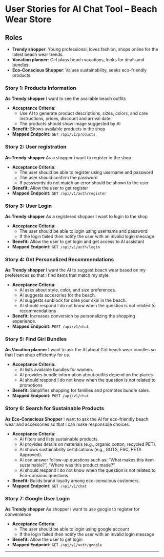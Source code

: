 # User Stories for AI Chat Tool – Beach Wear Store

## Roles

- **Trendy shopper**: Young professional, loves fashion, shops online for the latest beach wear trends.
- **Vacation planner**: Girl plans beach vacations, looks for deals and bundles.
- **Eco-Conscious Shopper**: Values sustainability, seeks eco-friendly products.

### Story 1: Products Information

**As Trendy shopper** I want to see the available beach outfits

- **Acceptance Criteria:**
  - Use AI to generate product descriptions, sizes, colors, and care instructions, prices, discount and arrival date
  - The products should show image suggested by AI
- **Benefit:** Shows available products in the shop
- **Mapped Endpoint:** `GET /api/v1/products`

### Story 2: User registration

**As Trendy shopper** As a shopper i want to register in the shop

- **Acceptance Criteria:**
  - The user should be able to register using username and password
  - The user should confirm the password
  - If passwords do not match an error should be shown to the user
- **Benefit:** Allow the user to get register
- **Mapped Endpoint:** `GET /api/v1/auth/register`

### Story 3: User Login

**As Trendy shopper** As a registered shopper I want to login to the shop

- **Acceptance Criteria:**
  - The user should be able to login using username and password
  - If the login failed then notify the user with an invalid login message
- **Benefit:** Allow the user to get login and get access to AI assistant
- **Mapped Endpoint:** `GET /api/v1/auth/login`

### Story 4: Get Personalized Recommendations

**As Trendy shopper** I want the AI to suggest beach wear based on my preferences so that I find items that match my style.

- **Acceptance Criteria:**
  - AI asks about style, color, and size preferences.
  - AI suggests accesories for the beach.
  - AI suggests sunblock for care your skin in the beach.
  - AI should respond I do not know when the question is not related to recommendations
- **Benefit:** Increases conversion by personalizing the shopping experience.
- **Mapped Endpoint:** `POST /api/v1/chat`

### Story 5: Find Girl Bundles

**As Vacation planner** I want to ask the AI about Girl beach wear bundles so that I can shop efficiently for us.

- **Acceptance Criteria:**
  - AI lists available bundles for women.
  - AI provides bundle information about outfits depend on the places.
  - AI should respond I do not know when the question is not related to promotions
- **Benefit:** Simplifies shopping for families and promotes bundle sales.
- **Mapped Endpoint:** `POST /api/v1/chat`

### Story 6: Search for Sustainable Products

**As Eco-Conscious Shopper** I want to ask the AI for eco-friendly beach wear and accessories so that I can make responsible choices.

- **Acceptance Criteria:**
  - AI filters and lists sustainable products.
  - AI provides details on materials (e.g., organic cotton, recycled PET).
  - AI shows sustainability certifications (e.g., GOTS, FSC, PETA Approved).
  - AI can answer follow-up questions such as: “What makes this item sustainable?”, “Where was this product made?”
  - AI should respond I do not know when the question is not related to Eco-consious questions
- **Benefit:** Builds brand loyalty among eco-conscious customers.
- **Mapped Endpoint:** `GET /api/v1/chat`

### Story 7: Google User Login

**As Trendy shopper** As shopper i want to use google to register for convenience

- **Acceptance Criteria:**
  - The user should be able to login using google account
  - If the login failed then notify the user with an invalid login message
- **Benefit:** Allow the user to get login
- **Mapped Endpoint:** `GET /api/v1/auth/google`

---
